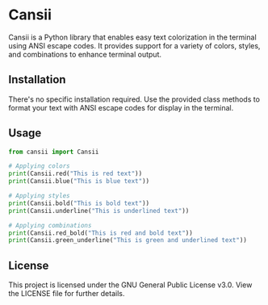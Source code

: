 # Cansii

Cansii is a Python library that enables easy text colorization in the terminal using ANSI escape codes. It provides support for a variety of colors, styles, and combinations to enhance terminal output.

## Installation

There's no specific installation required. Use the provided class methods to format your text with ANSI escape codes for display in the terminal.

## Usage

```python
from cansii import Cansii

# Applying colors
print(Cansii.red("This is red text"))
print(Cansii.blue("This is blue text"))

# Applying styles
print(Cansii.bold("This is bold text"))
print(Cansii.underline("This is underlined text"))

# Applying combinations
print(Cansii.red_bold("This is red and bold text"))
print(Cansii.green_underline("This is green and underlined text"))
```
## License

This project is licensed under the GNU General Public License v3.0. View the LICENSE file for further details.

